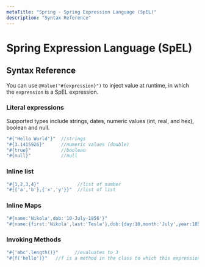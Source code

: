 ```yaml
---
metaTitle: "Spring - Spring Expression Language (SpEL)"
description: "Syntax Reference"
---
```


# Spring Expression Language (SpEL)




## Syntax Reference


You can use `@Value("#{expression}")` to inject value at runtime, in which the `expression` is a SpEL expression.

### **Literal expressions**

Supported types include strings, dates, numeric values (int, real, and hex), boolean and null.

```java
"#{'Hello World'}"  //strings
"#{3.1415926}"      //numeric values (double)
"#{true}"           //boolean
"#{null}"           //null

```

### **Inline list**

```java
"#{1,2,3,4}"              //list of number
"#{{'a','b'},{'x','y'}}"  //list of list

```

### **Inline Maps**

```java
"#{name:'Nikola',dob:'10-July-1856'}" 
"#{name:{first:'Nikola',last:'Tesla'},dob:{day:10,month:'July',year:1856}}" //map of maps

```

### **Invoking Methods**

```java
"#{'abc'.length()}"      //evaluates to 3
"#{f('hello')}"   //f is a method in the class to which this expression belongs, it has a string parameter

```

